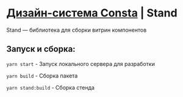 # [Дизайн-система Consta](http://consta.design/) | Stand

Stand — библиотека для сборки витрин компонентов

## Запуск и сборка:

`yarn start` - Запуск локального сервера для разработки

`yarn build` - Сборка пакета

`yarn stand:build` - Сборка стенда
